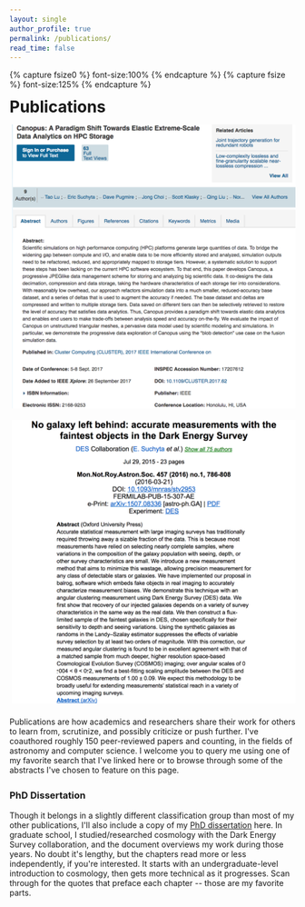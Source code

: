```yaml
---
layout: single
author_profile: true
permalink: /publications/
read_time: false
---
```


{% capture fsize0 %} font-size:100% {% endcapture %}
{% capture fsize %} font-size:125% {% endcapture %}

<div style="">
	<h1 style="display:inline-block; margin: 0em 0 0.5em;"> Publications 
	<div style="float:right; margin-left:5pt">
		<a href="https://scholar.google.com/citations?user=_TMSiS8AAAAJ&hl=en&oi=ao"><i class="ai ai-google-scholar-square" style="{{fsize0}}"></i></a><!--
		--><a href="https://ui.adsabs.harvard.edu/#search/q=%20author%3A%22suchyta%2C%20eric%22&sort=date%20desc%2C%20bibcode%20desc"><i class="ai ai-ads-square" style="{{fsize0}}; margin-left:1pt"></i></a><!--
		--><a href="https://arxiv.org/find/astro-ph/1/au:+Suchyta_E/0/1/0/all/0/1"><i class="ai ai-arxiv-square" style="{{fsize0}}; margin-left:1pt"></i></a><!--
		--><a href="http://orcid.org/0000-0002-7047-9358"><i class="ai ai-orcid-square" style="{{fsize0}}; margin-left:1pt"></i></a>
	</div>
	</h1>
</div>
<div style="max-width:500px; width:100%; margin:auto; float:right; margin-left:20px; margin-bottom:20px">
	<!--<h3 align="center" style="color:green; margin-top:-1em"> <i>Selected Abstracts</i> </h3>-->
	<div id="slider" style="">
		<a href="http://ieeexplore.ieee.org/abstract/document/8048917/"><img src="/assets/images/abstracts/canopus-cluster-square.png"></a>
		<!--<a href="https://www.usenix.org/conference/hotstorage17/program/presentation/lu"><img src="/assets/images/abstracts/canopus-square.png"></a>-->
		<a href="https://inspirehep.net/record/1630827"><img data-src="/assets/images/abstracts/siren-square.png"></a>
		<a href="http://inspirehep.net/record/1351294"><img data-src="/assets/images/abstracts/dwarfs-square.png"></a>
		<a href="http://iopscience.iop.org/article/10.1088/1742-6596/759/1/012095/meta#artAbst"><img data-src="/assets/images/abstracts/sirius-square.png"></a>
		<a href="http://inspirehep.net/record/1385717"><img src="/assets/images/abstracts/balrog-square.png"></a>
	</div>
	<script>
		var slider = new IdealImageSlider.Slider({
			selector: '#slider',
			effect: 'fade',
			height: 'auto',
			transitionDuration: 600,
			interval: 10000
		});
		//slider.addBulletNav();
		slider.start();
		slider.stop();
	</script>
</div>
<div style="position:relative; width:200px; content:''; display:table;"></div>
Publications are how academics and researchers share their work for others to learn from, scrutinize, and possibly criticize or push further.
I've coauthored roughly 150 peer-reviewed papers and counting, in the fields of astronomy and computer science. 
I welcome you to query me using one of my favorite search that I've linked here or to browse through some of the abstracts I've 
chosen to feature on this page.
<div style="margin-top:-1em">
	<a href="https://scholar.google.com/citations?user=_TMSiS8AAAAJ&hl=en&oi=ao"><i class="ai ai-google-scholar-square" style="{{fsize}}"></i></a><!--
	--><a href="https://ui.adsabs.harvard.edu/#search/q=%20author%3A%22suchyta%2C%20eric%22&sort=date%20desc%2C%20bibcode%20desc"><i class="ai ai-ads-square" style="{{fsize}}; margin-left:1pt"></i></a><!--
	--><a href="https://arxiv.org/find/astro-ph/1/au:+Suchyta_E/0/1/0/all/0/1"><i class="ai ai-arxiv-square" style="{{fsize}}; margin-left:1pt"></i></a><!--
	--><a href="http://orcid.org/0000-0002-7047-9358"><i class="ai ai-orcid-square" style="{{fsize}}; margin-left:1pt"></i></a>
</div>


### PhD Dissertation ###

Though it belongs in a slightly different classification group than most of my other publications,
I'll also include a copy of my [PhD dissertation][dissertation] here.
In graduate school, I studied/researched cosmology with the Dark Energy Survey collaboration, and the document overviews my work during those years.
No doubt it's lengthy, but the chapters read more or less independently, if you're interested.
It starts with an undergraduate-level introduction to cosmology, then gets more technical as it progresses.
Scan through for the quotes that preface each chapter -- those are my favorite parts.

<!--
## List of Publications

Coming soon...maybe.
-->
[dissertation]: https://drive.google.com/open?id=0B4AAwvZlUdfeUmZuU0tPeU5IWWs
